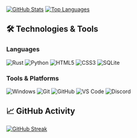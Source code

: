 [![GitHub Stats](https://github-readme-stats.vercel.app/api?username=PingVortex&show_icons=true&theme=radical)](https://github.com/PingVortex)
[![Top Languages](https://github-readme-stats.vercel.app/api/top-langs/?username=PingVortex&layout=compact&theme=radical&hide=javascript)](https://github.com/PingVortex)

## 🛠️ Technologies & Tools

### Languages
![Rust](https://img.shields.io/badge/-Rust-000000?style=flat&logo=rust&logoColor=white)
![Python](https://img.shields.io/badge/-Python-3776AB?style=flat&logo=python&logoColor=white)
![HTML5](https://img.shields.io/badge/-HTML5-E34F26?style=flat&logo=html5&logoColor=white)
![CSS3](https://img.shields.io/badge/-CSS3-1572B6?style=flat&logo=css3&logoColor=white)
![SQLite](https://img.shields.io/badge/-SQLite-003B57?style=flat&logo=sqlite&logoColor=white)

### Tools & Platforms
![Windows](https://img.shields.io/badge/-Windows-0078D6?style=flat&logo=windows&logoColor=white)
![Git](https://img.shields.io/badge/-Git-F05032?style=flat&logo=git&logoColor=white)
![GitHub](https://img.shields.io/badge/-GitHub-181717?style=flat&logo=github&logoColor=white)
![VS Code](https://img.shields.io/badge/-VS%20Code-007ACC?style=flat&logo=visual-studio-code&logoColor=white)
![Discord](https://img.shields.io/badge/-Discord-5865F2?style=flat&logo=discord&logoColor=white)

## 📈 GitHub Activity

[![GitHub Streak](https://streak-stats.demolab.com/?user=PingVortex&theme=radical)](https://git.io/streak-stats)
